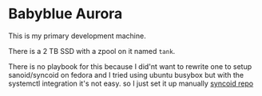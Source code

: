 # Babyblue Aurora

This is my primary development machine.

There is a 2 TB SSD with a zpool on it named `tank`.

There is no playbook for this because I did'nt want to rewrite one to setup sanoid/syncoid on fedora and I tried using ubuntu busybox but with the systemctl integration it's not easy. so I just set it up manually [syncoid repo](https://github.com/jimsalterjrs/sanoid/blob/master/INSTALL.md)
